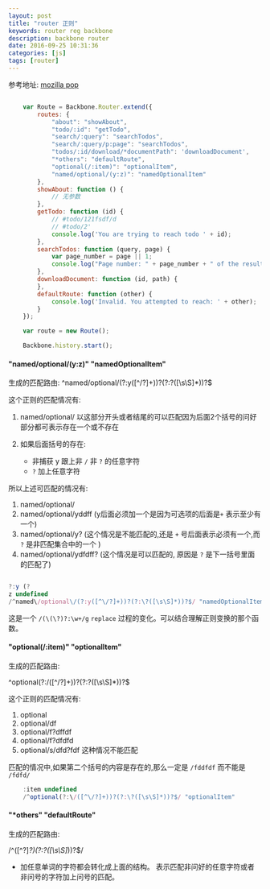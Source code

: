 ```yaml
---
layout: post
title: "router 正则"
keywords: router reg backbone
description: backbone router
date: 2016-09-25 10:31:36
categories: [js]
tags: [router]
---
```


参考地址: 
[mozilla pop](https://developer.mozilla.org/zh-CN/docs/Web/Events/popstate)





```js

    var Route = Backbone.Router.extend({
        routes: {
            "about": "showAbout",
            "todo/:id": "getTodo",
            "search/:query": "searchTodos",
            "search/:query/p:page": "searchTodos",
            "todos/:id/download/*documentPath": 'downloadDocument',
            "*others": "defaultRoute",
            "optional(/:item)": "optionalItem",
            "named/optional/(y:z)": "namedOptionalItem"
        },
        showAbout: function () {
            // 无参数
        },
        getTodo: function (id) {
            // #todo/121fsdf/d
            // #todo/2'
            console.log('You are trying to reach todo ' + id);
        },
        searchTodos: function (query, page) {
            var page_number = page || 1;
            console.log("Page number: " + page_number + " of the results for todos containing the word: " + query);
        },
        downloadDocument: function (id, path) {
        },
        defaultRoute: function (other) {
            console.log('Invalid. You attempted to reach: ' + other);
        }
    });

    var route = new Route();

    Backbone.history.start();


```

####   "named/optional/(y:z)"     "namedOptionalItem"

生成的匹配路由: 
^named\/optional\/(?:y([^\/?]+))?(?:\?([\s\S]*))?$

这个正则的匹配情况有:

1. named/optional/ 以这部分开头或者结尾的可以匹配因为后面2个括号的问好部分都可表示存在一个或不存在
2. 如果后面括号的存在:

    * 非捕获 y 跟上非 `/` 非 `?` 的任意字符
    * `?` 加上任意字符

所以上述可匹配的情况有: 

1. named/optional/
2. named/optional/yddff (y后面必须加一个是因为可选项的后面是`+` 表示至少有一个)
3. named/optional/y? (这个情况是不能匹配的,还是 `+` 号后面表示必须有一个,而 `?` 是非匹配集合中的一个 )
4. named/optional/ydfdff? (这个情况是可以匹配的, 原因是 `?` 是下一括号里面的匹配了)



```js

?:y (? 
z undefined 
/^named\/optional\/(?:y([^\/?]+))?(?:\?([\s\S]*))?$/ "namedOptionalItem" 

```

这是一个 `/(\(\?)?:\w+/g`  `replace` 过程的变化。可以结合理解正则变换的那个函数。

####   "optional(/:item)"     "optionalItem"

生成的匹配路由:

^optional(?:\/([^\/?]+))?(?:\?([\s\S]*))?$ 

这个正则的匹配情况有:

1. optional
2. optional/df
3. optional/f?dffdf
4. optional/f?dfdfd
5. optional/s/dfd?fdf  这种情况不能匹配

匹配的情况中,如果第二个括号的内容是存在的,那么一定是 `/fddfdf` 而不能是 `/fdfd/`

```js
    :item undefined  
    /^optional(?:\/([^\/?]+))?(?:\?([\s\S]*))?$/ "optionalItem"
```

####     "*others"       "defaultRoute"

生成的匹配路由:

/^([^?]*?)(?:\?([\s\S]*))?$/

* 加任意单词的字符都会转化成上面的结构。
表示匹配非问好的任意字符或者
非问号的字符加上问号的匹配。



 






 
 